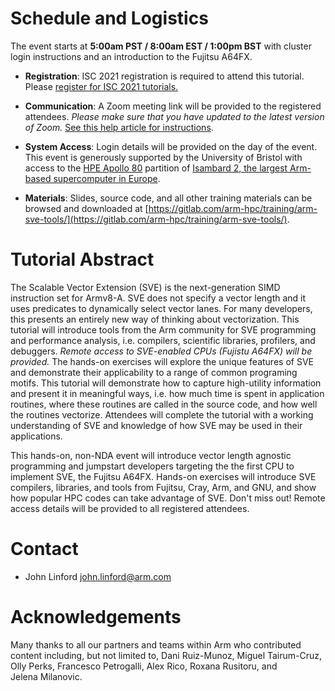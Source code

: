 # Schedule and Logistics

The event starts at **5:00am PST / 8:00am EST / 1:00pm BST** with cluster login 
instructions and an introduction to the Fujitsu A64FX.  

<!-- ![Schedule](/schedule.png) -->
          
 * **Registration**: ISC 2021 registration is required to attend this tutorial.  Please [register for ISC 2021 tutorials.](https://www.isc-hpc.com/registration-2021.html)

 * **Communication**: A Zoom meeting link will be provided to the registered attendees. *Please make sure that you have updated to the latest version of Zoom.*  [See this help article for instructions](https://support.zoom.us/hc/en-us/articles/201362233-Upgrade-update-to-the-latest-version).

 * **System Access**: Login details will be provided on the day of the event. This event is generously supported by the University of Bristol with access to
the [HPE Apollo 80](https://buy.hpe.com/us/en/servers/apollo-systems/apollo-80-system/apollo-80-system/hpe-apollo-80-system/p/1012970957) partition of [Isambard 2, the largest Arm-based supercomputer in Europe](https://insidehpc.com/2020/02/isambard-2-at-uk-met-office-to-be-largest-arm-supercomputer-in-europe/).  


 * **Materials**: Slides, source code, and all other training materials can be browsed and downloaded at [https://gitlab.com/arm-hpc/training/arm-sve-tools/](https://gitlab.com/arm-hpc/training/arm-sve-tools/).  

# Tutorial Abstract

The Scalable Vector Extension (SVE) is the next-generation SIMD instruction set 
for Armv8-A. SVE does not specify a vector length and it uses predicates to 
dynamically select vector lanes. For many developers, this presents an entirely 
new way of thinking about vectorization. This tutorial will introduce tools from 
the Arm community for SVE programming and performance analysis, i.e. compilers, 
scientific libraries, profilers, and debuggers. *Remote access to SVE-enabled CPUs 
(Fujistu A64FX) will be provided.* The hands-on exercises will explore the unique 
features of SVE and demonstrate their applicability to a range of common 
programing motifs. This tutorial will demonstrate how to capture high-utility 
information and present it in meaningful ways, i.e. how much time is spent in 
application routines, where these routines are called in the source code, and 
how well the routines vectorize. Attendees will complete the tutorial with a 
working understanding of SVE and knowledge of how SVE may be used in their 
applications.

This hands-on, non-NDA event will introduce vector length agnostic programming 
and jumpstart developers targeting the the first CPU to implement SVE, the 
Fujitsu A64FX.  Hands-on exercises will introduce SVE compilers, libraries, and 
tools from Fujitsu, Cray, Arm, and GNU, and show how popular HPC codes can take 
advantage of SVE.  Don't miss out!  Remote access details will be provided to 
all registered attendees.

# Contact

 * John Linford <john.linford@arm.com>

# Acknowledgements

Many thanks to all our partners and teams within Arm who contributed content including, but not limited to, Dani Ruiz-Munoz, Miguel Tairum-Cruz, Olly Perks, Francesco Petrogalli, Alex Rico, Roxana Rusitoru, and Jelena Milanovic.

